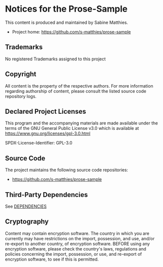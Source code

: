 # Notices for the Prose-Sample

This content is produced and maintained by Sabine Matthies.

* Project home: https://github.com/s-matthies/prose-sample

## Trademarks

No registered Trademarks assigned to this project

## Copyright

All content is the property of the respective authors.
For more information regarding authorship of content, please consult the
listed source code repository logs.

## Declared Project Licenses

This program and the accompanying materials are made available under the
terms of the GNU General Public License v3.0 which is available at
https://www.gnu.org/licenses/gpl-3.0.html

SPDX-License-Identifier: GPL-3.0

## Source Code

The project maintains the following source code repositories:

* https://github.com/s-matthies/prose-sample

## Third-Party Dependencies

See [DEPENDENCIES](DEPENDENCIES.md)

## Cryptography

Content may contain encryption software. The country in which you are currently
may have restrictions on the import, possession, and use, and/or re-export to
another country, of encryption software. BEFORE using any encryption software,
please check the country's laws, regulations and policies concerning the import,
possession, or use, and re-export of encryption software, to see if this is
permitted.